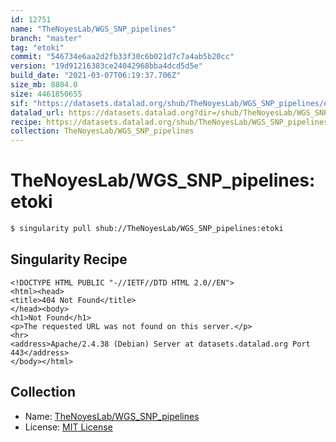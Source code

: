 ```yaml
---
id: 12751
name: "TheNoyesLab/WGS_SNP_pipelines"
branch: "master"
tag: "etoki"
commit: "546734e6aa2d2fb33f30c6b021d7c7a4ab5b20cc"
version: "19d91216383ce24042968bba4dcd5d5e"
build_date: "2021-03-07T06:19:37.706Z"
size_mb: 8804.0
size: 4461850655
sif: "https://datasets.datalad.org/shub/TheNoyesLab/WGS_SNP_pipelines/etoki/2021-03-07-546734e6-19d91216/19d91216383ce24042968bba4dcd5d5e.sif"
datalad_url: https://datasets.datalad.org?dir=/shub/TheNoyesLab/WGS_SNP_pipelines/etoki/2021-03-07-546734e6-19d91216/
recipe: https://datasets.datalad.org/shub/TheNoyesLab/WGS_SNP_pipelines/etoki/2021-03-07-546734e6-19d91216/Singularity
collection: TheNoyesLab/WGS_SNP_pipelines
---
```


# TheNoyesLab/WGS_SNP_pipelines:etoki

```bash
$ singularity pull shub://TheNoyesLab/WGS_SNP_pipelines:etoki
```

## Singularity Recipe

```singularity
<!DOCTYPE HTML PUBLIC "-//IETF//DTD HTML 2.0//EN">
<html><head>
<title>404 Not Found</title>
</head><body>
<h1>Not Found</h1>
<p>The requested URL was not found on this server.</p>
<hr>
<address>Apache/2.4.38 (Debian) Server at datasets.datalad.org Port 443</address>
</body></html>
```

## Collection

 - Name: [TheNoyesLab/WGS_SNP_pipelines](https://github.com/TheNoyesLab/WGS_SNP_pipelines)
 - License: [MIT License](https://api.github.com/licenses/mit)

